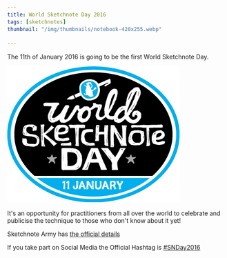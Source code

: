 ```yaml
---
title: World Sketchnote Day 2016
tags: [sketchnotes]
thumbnail: "/img/thumbnails/notebook-420x255.webp"

---
```


The 11th of January 2016 is going to be the first World Sketchnote Day.

![logo](/img/posts/world-sketchnote-day-2016/wsd-logo-400px.webp "logo")

It's an opportunity for practitioners from all over the world to celebrate and publicise the
technique to those who don't know about it yet!

Sketchnote Army has [the official details](http://sketchnotearmy.com/world-sketchnote-day/)

If you take part on Social Media the Official Hashtag is [#SNDay2016](https://twitter.com/hashtag/SNDay2016?src=hash)
